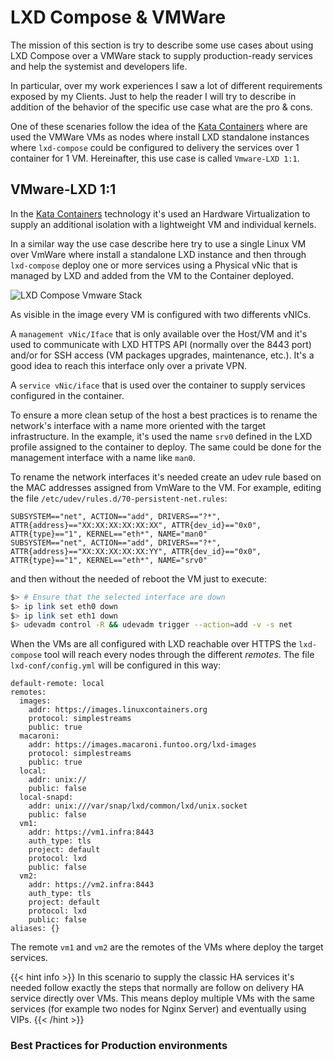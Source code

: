 # LXD Compose & VMWare

The mission of this section is try to describe some use cases about using
LXD Compose over a VMWare stack to supply production-ready services and
help the systemist and developers life.

In particular, over my work experiences I saw a lot of different requirements
exposed by my Clients. Just to help the reader I will try to describe in addition
of the behavior of the specific use case what are the pro & cons.

One of these scenaries follow the idea of the [Kata Containers](https://katacontainers.io/)
where are used the VMWare VMs as nodes where install LXD standalone instances
where `lxd-compose` could be configured to delivery the services over 1 container for 1 VM.
Hereinafter, this use case is called `Vmware-LXD 1:1`.

## VMware-LXD 1:1

In the [Kata Containers](https://katacontainers.io/) technology it's used
an Hardware Virtualization to supply an additional isolation with a lightweight VM
and individual kernels.

In a similar way the use case describe here try to use a single Linux VM over VmWare
where install a standalone LXD instance and then through `lxd-compose` deploy one or
more services using a Physical vNic that is managed by LXD and added from the VM
to the Container deployed.

![LXD Compose Vmware Stack](../../images/lxdc-vmware-stack1.png#vmware)


As visible in the image every VM is configured with two differents vNICs.

A `management vNic/Iface` that is only available over the Host/VM
and it's used to communicate with LXD HTTPS API (normally over the 8443 port)
and/or for SSH access (VM packages upgrades, maintenance, etc.).
It's a good idea to reach this interface only over a private VPN.

A `service vNic/iface` that is used over the container to supply services
configured in the container.

To ensure a more clean setup of the host a best practices is to rename the network's
interface with a name more oriented with the target infrastructure. In the example,
it's used the name `srv0` defined in the LXD profile assigned to the container to
deploy. The same could be done for the management interface with a name like `man0`.

To rename the network interfaces it's needed create an udev rule based on the MAC
addresses assigned from VmWare to the VM. For example, editing the file
`/etc/udev/rules.d/70-persistent-net.rules`:

```
SUBSYSTEM=="net", ACTION=="add", DRIVERS=="?*", ATTR{address}=="XX:XX:XX:XX:XX:XX", ATTR{dev_id}=="0x0", ATTR{type}=="1", KERNEL=="eth*", NAME="man0"
SUBSYSTEM=="net", ACTION=="add", DRIVERS=="?*", ATTR{address}=="XX:XX:XX:XX:XX:YY", ATTR{dev_id}=="0x0", ATTR{type}=="1", KERNEL=="eth*", NAME="srv0"
```

and then without the needed of reboot the VM just to execute:

```bash
$> # Ensure that the selected interface are down
$> ip link set eth0 down
$> ip link set eth1 down
$> udevadm control -R && udevadm trigger --action=add -v -s net
```

When the VMs are all configured with LXD reachable over HTTPS the `lxd-compose`
tool will reach every nodes through the different *remotes*. The file
`lxd-conf/config.yml` will be configured in this way:

```
default-remote: local
remotes:
  images:
    addr: https://images.linuxcontainers.org
    protocol: simplestreams
    public: true
  macaroni:
    addr: https://images.macaroni.funtoo.org/lxd-images
    protocol: simplestreams
    public: true
  local:
    addr: unix://
    public: false
  local-snapd:
    addr: unix:///var/snap/lxd/common/lxd/unix.socket
    public: false
  vm1:
    addr: https://vm1.infra:8443
    auth_type: tls
    project: default
    protocol: lxd
    public: false
  vm2:
    addr: https://vm2.infra:8443
    auth_type: tls
    project: default
    protocol: lxd
    public: false
aliases: {}

```

The remote `vm1` and `vm2` are the remotes of the VMs where deploy the
target services.

{{< hint info >}}
In this scenario to supply the classic HA services it's needed follow
exactly the steps that normally are follow on delivery HA service directly
over VMs. This means deploy multiple VMs with the same services (for example two
nodes for Nginx Server) and eventually using VIPs.
{{< /hint >}}


### Best Practices for Production environments
